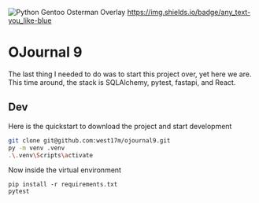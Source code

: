 ![Python](https://img.shields.io/Gentoo-overlay)
Gentoo Osterman Overlay
https://img.shields.io/badge/any_text-you_like-blue
# OJournal 9

The last thing I needed to do was to start this project over, yet here we are. 
This time around, the stack is SQLAlchemy, pytest, fastapi, and React. 

## Dev
Here is the quickstart to download the project and start development

 ```bash
git clone git@github.com:west17m/ojournal9.git
py -m venv .venv
.\.venv\Scripts\activate
```

Now inside the virtual environment

```bashv
pip install -r requirements.txt
pytest
```
